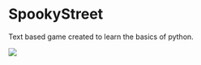 # SpookyStreet
Text based game created to learn the basics of python.


![](project_screenshots/SpookyStreet_txt/Spooky_txt_title.jpeg)

